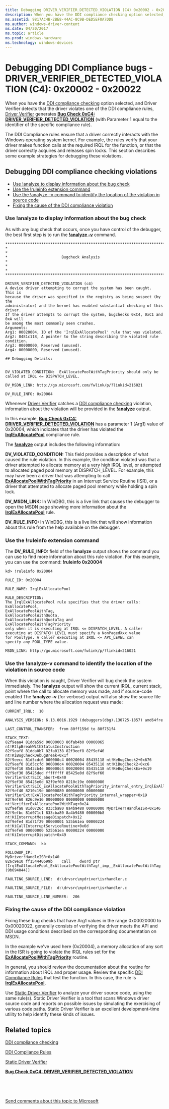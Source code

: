 ```yaml
---
title: Debugging DRIVER_VERIFIER_DETECTED_VIOLATION (C4) 0x20002 - 0x20022
description: When you have the DDI compliance checking option selected, and Driver Verifier detects that the driver violates one of the DDI compliance rules, Driver Verifier generates Bug Check 0xC4 DRIVER\_VERIFIER\_DETECTED\_VIOLATION (with Parameter 1 equal to the identifier of the specific compliance rule).
ms.assetid: 9817AC4B-2BE8-44AC-8C9B-DED5EF0A7DD8
ms.author: windows-driver-content
ms.date: 04/20/2017
ms.topic: article
ms.prod: windows-hardware
ms.technology: windows-devices
---
```


# Debugging DDI Compliance bugs - DRIVER\_VERIFIER\_DETECTED\_VIOLATION (C4): 0x20002 - 0x20022


When you have the [DDI compliance checking](ddi-compliance-checking.md) option selected, and Driver Verifier detects that the driver violates one of the DDI compliance rules, [Driver Verifier](driver-verifier.md) generates [**Bug Check 0xC4: DRIVER\_VERIFIER\_DETECTED\_VIOLATION**](https://msdn.microsoft.com/library/windows/hardware/ff560187) (with Parameter 1 equal to the identifier of the specific compliance rule).

The DDI Compliance rules ensure that a driver correctly interacts with the Windows operating system kernel. For example, the rules verify that your driver makes function calls at the required IRQL for the function, or that the driver correctly acquires and releases spin locks. This section describes some example strategies for debugging these violations.

## Debugging DDI compliance checking violations


-   [Use !analyze to display information about the bug check](#use-analyze-to-display-information-about-the-bug-check)
-   [Use the !ruleinfo extension command](#use-the-ruleinfo-extension-command)
-   [Use the !analyze –v command to identify the location of the violation in source code](#use-the-analyze-v-command-to-identify-the-location-of-the-violation-in-source-code)
-   [Fixing the cause of the DDI compliance violation](#fixing-the-cause-of-the-ddi-compliance-violation)

### Use !analyze to display information about the bug check

As with any bug check that occurs, once you have control of the debugger, the best first step is to run the [**!analyze -v**](https://msdn.microsoft.com/library/windows/hardware/ff562112) command.

``` syntax
*******************************************************************************
*                                                                             *
*                        Bugcheck Analysis                                    *
*                                                                             *
*******************************************************************************

DRIVER_VERIFIER_DETECTED_VIOLATION (c4)
A device driver attempting to corrupt the system has been caught.  This is
because the driver was specified in the registry as being suspect (by the
administrator) and the kernel has enabled substantial checking of this driver.
If the driver attempts to corrupt the system, bugchecks 0xC4, 0xC1 and 0xA will
be among the most commonly seen crashes.
Arguments:
Arg1: 00020004, ID of the 'IrqlExAllocatePool' rule that was violated.
Arg2: 8481c118, A pointer to the string describing the violated rule condition.
Arg3: 00000000, Reserved (unused).
Arg4: 00000000, Reserved (unused).

## Debugging Details:


DV_VIOLATED_CONDITION:  ExAllocatePoolWithTagPriority should only be called at IRQL <= DISPATCH_LEVEL.

DV_MSDN_LINK: http://go.microsoft.com/fwlink/p/?linkid=216021

DV_RULE_INFO: 0x20004
```

Whenever [Driver Verifier](driver-verifier.md) catches a [DDI compliance checking](ddi-compliance-checking.md) violation, information about the violation will be provided in the [**!analyze**](https://msdn.microsoft.com/library/windows/hardware/ff562112) output.

In this example, [**Bug Check 0xC4: DRIVER\_VERIFIER\_DETECTED\_VIOLATION**](https://msdn.microsoft.com/library/windows/hardware/ff560187) has a parameter 1 (Arg1) value of 0x20004, which indicates that the driver has violated the [**IrqlExAllocatePool**](https://msdn.microsoft.com/library/windows/hardware/ff547747) compliance rule.

The [**!analyze**](https://msdn.microsoft.com/library/windows/hardware/ff562112) output includes the following information:

**DV\_VIOLATED\_CONDITION:** This field provides a description of what caused the rule violation. In this example, the condition violated was that a driver attempted to allocate memory at a very high IRQL level, or attempted to allocated paged pool memory at DISPATCH\_LEVEL. For example, this may have been a driver that was attempting to call [**ExAllocatePoolWithTagPriority**](https://msdn.microsoft.com/library/windows/hardware/ff544523) in an Interrupt Service Routine (ISR), or a driver that attempted to allocate paged pool memory while holding a spin lock.

**DV\_MSDN\_LINK:** In WinDBG, this is a live link that causes the debugger to open the MSDN page showing more information about the [**IrqlExAllocatePool**](https://msdn.microsoft.com/library/windows/hardware/ff547747) rule.

**DV\_RULE\_INFO:** In WinDBG, this is a live link that will show information about this rule from the help available on the debugger.

### Use the !ruleinfo extension command

The **DV\_RULE\_INFO:** field of the **!analyze** output shows the command you can use to find more information about this rule violation. For this example, you can use the command: **!ruleinfo 0x20004**

``` syntax
kd> !ruleinfo 0x20004

RULE_ID: 0x20004

RULE_NAME: IrqlExAllocatePool

RULE_DESCRIPTION:
The IrqlExAllocatePool rule specifies that the driver calls:
ExAllocatePool,
ExAllocatePoolWithTag,
ExAllocatePoolWithQuota,
ExAllocatePoolWithQuotaTag and
ExAllocatePoolWithTagPriority
only when it is executing at IRQL <= DISPATCH_LEVEL. A caller
executing at DISPATCH_LEVEL must specify a NonPagedXxx value
for PoolType. A caller executing at IRQL <= APC_LEVEL can
specify any POOL_TYPE value.

MSDN_LINK: http://go.microsoft.com/fwlink/p/?linkid=216021
```

### Use the !analyze-v command to identify the location of the violation in source code

When this violation is caught, Driver Verifier will bug check the system immediately. The **!analyze** output will show the current IRQL, current stack, point where the call to allocate memory was made, and if source-code enabled The **!analyze –v** (for verbose) output will also show the source file and line number where the allocation request was made:

``` syntax
CURRENT_IRQL:  10

ANALYSIS_VERSION: 6.13.0016.1929 (debuggers(dbg).130725-1857) amd64fre

LAST_CONTROL_TRANSFER:  from 80ff159d to 80f751f4

STACK_TEXT:  
82f9eaa4 81dda59d 00000003 86fab4b0 00000065 nt!RtlpBreakWithStatusInstruction
82f9eaf8 81dda0b7 82fa0138 82f9eef8 82f9ef40 nt!KiBugCheckDebugBreak+0x1f
82f9eecc 81d5cdc6 000000c4 00020004 85435118 nt!KeBugCheck2+0x676
82f9eef0 81d5ccfd 000000c4 00020004 85435118 nt!KiBugCheck2+0xc6
82f9ef10 8542cb4e 000000c4 00020004 85435118 nt!KeBugCheckEx+0x19
82f9ef30 85425ded ffffffff 85425e0d 82f9ef60 VerifierExt!SLIC_abort+0x40
82f9ef38 85425e0d 82f9ef60 8210c19e 00000080 VerifierExt!SLIC_ExAllocatePoolWithTagPriority_internal_entry_IrqlExAllocatePool+0x6f
82f9ef40 8210c19e 00000080 00000000 00000000 VerifierExt!ExAllocatePoolWithTagPriority_internal_wrapper+0x19
82f9ef60 826c9e16 00000000 00000000 00000000 nt!VerifierExAllocatePoolWithTag+0x24
82f9efa8 81d0726c 833cba80 8a4b9480 00000000 MyDriver!HandleISR+0x146
82f9efbc 81d071c1 833cba80 8a4b9480 000000b8 nt!KiInterruptMessageDispatch+0x12
82f9efe4 81d71f29 00000001 525b61ea 00000224 nt!KiCallInterruptServiceRoutine+0x6d
82f9efe8 00000000 525b61ea 00000224 00000000 nt!KiInterruptDispatch+0x49

STACK_COMMAND:  kb

FOLLOWUP_IP: 
MyDriver!HandleISR+0x140
826c9e10 ff154440699b    call    dword ptr [IrqlExAllocatePool_ExAllocatePoolWithTag!_imp__ExAllocatePoolWithTag (9b694044)]

FAULTING_SOURCE_LINE:  d:\drvsrc\mydriver\isrhandler.c

FAULTING_SOURCE_FILE:  d:\drvsrc\mydriver\isrhandler.c

FAULTING_SOURCE_LINE_NUMBER:  206
```

### Fixing the cause of the DDI compliance violation

Fixing these bug checks that have Arg1 values in the range 0x00020000 to 0x00020022, generally consists of verifying the driver meets the API and DDI usage conditions described on the corresponding documentation on MSDN.

In the example we've used here (0x20004), a memory allocation of any sort in the ISR is going to violate the IRQL rules set for the [**ExAllocatePoolWithTagPriority**](https://msdn.microsoft.com/library/windows/hardware/ff544523) routine.

In general, you should review the documentation about the routine for information about IRQL and proper usage. Review the specific [DDI Compliance Rules](https://msdn.microsoft.com/library/windows/hardware/ff552840) that test the function. In this case, the rule is [**IrqlExAllocatePool**](https://msdn.microsoft.com/library/windows/hardware/ff547747).

Use [Static Driver Verifier](static-driver-verifier.md) to analyze your driver source code, using the same rule(s). Static Driver Verifier is a tool that scans Windows driver source code and reports on possible issues by simulating the exercising of various code paths. Static Driver Verifier is an excellent development-time utility to help identify these kinds of issues.

## Related topics


[DDI compliance checking](ddi-compliance-checking.md)

[DDI Compliance Rules](https://msdn.microsoft.com/library/windows/hardware/ff552840)

[Static Driver Verifier](static-driver-verifier.md)

[**Bug Check 0xC4: DRIVER\_VERIFIER\_DETECTED\_VIOLATION**](https://msdn.microsoft.com/library/windows/hardware/ff560187)

 

 

[Send comments about this topic to Microsoft](mailto:wsddocfb@microsoft.com?subject=Documentation%20feedback%20[devtest\devtest]:%20Debugging%20DDI%20Compliance%20bugs%20%20-%20DRIVER_VERIFIER_DETECTED_VIOLATION%20%28C4%29:%200x20002%20-%200x20022%20%20RELEASE:%20%2811/17/2016%29&body=%0A%0APRIVACY%20STATEMENT%0A%0AWe%20use%20your%20feedback%20to%20improve%20the%20documentation.%20We%20don't%20use%20your%20email%20address%20for%20any%20other%20purpose,%20and%20we'll%20remove%20your%20email%20address%20from%20our%20system%20after%20the%20issue%20that%20you're%20reporting%20is%20fixed.%20While%20we're%20working%20to%20fix%20this%20issue,%20we%20might%20send%20you%20an%20email%20message%20to%20ask%20for%20more%20info.%20Later,%20we%20might%20also%20send%20you%20an%20email%20message%20to%20let%20you%20know%20that%20we've%20addressed%20your%20feedback.%0A%0AFor%20more%20info%20about%20Microsoft's%20privacy%20policy,%20see%20http://privacy.microsoft.com/default.aspx. "Send comments about this topic to Microsoft")






